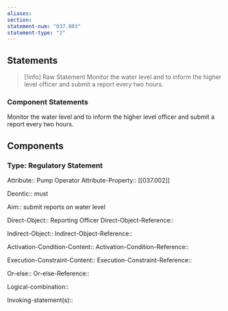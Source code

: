 ```yaml
---
aliases: 
section: 
statement-num: "037.003"
statement-type: "2"
---
```

## Statements 
> [!info] Raw Statement
> Monitor the water level and to inform the higher level officer and submit a report every two hours.  
> 

### Component Statements
Monitor the water level and to inform the higher level officer and submit a report every two hours.  
## Components
### Type: Regulatory Statement
Attribute:: Pump Operator
Attribute-Property:: [[037.002]]

Deontic:: must

Aim:: submit reports on water level

Direct-Object:: Reporting Officer
Direct-Object-Reference:: 

Indirect-Object::
Indirect-Object-Reference:: 

Activation-Condition-Content::
Activation-Condition-Reference:: 

Execution-Constraint-Content::
Execution-Constraint-Reference:: 

Or-else::
Or-else-Reference:: 

Logical-combination::

Invoking-statement(s)::